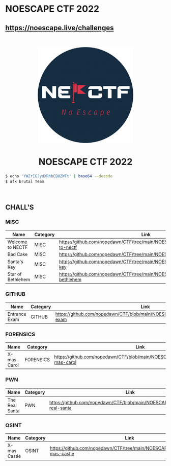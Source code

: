 # NOESCAPE CTF 2022

## https://noescape.live/challenges

<br>
<p align="center">
  <a href="https://noescape.live/challenges" target="_blank">
    <img src="logo1.png" width="300">
  </a>
</p>
<h1 align="center">NOESCAPE CTF 2022</h1>

```bash
$ echo 'YWZrIGJydXRhbCBUZWFt' | base64 -–decode
$ afk brutal Team
```

<br>

## CHALL'S

### MISC

| Name              | Category | Link                                                                            |
| ----------------- | -------- | ------------------------------------------------------------------------------- |
| Welcome to NECTF  | MISC     | https://github.com/nopedawn/CTF/tree/main/NOESCAPECTF22/MISC/#welcome-to-nectf  |
| Bad Cake          | MISC     | https://github.com/nopedawn/CTF/tree/main/NOESCAPECTF22/MISC/#bad-cake          |
| Santa's Key       | MISC     | https://github.com/nopedawn/CTF/tree/main/NOESCAPECTF22/MISC/#santas-key        |
| Star of Bethlehem | MISC     | https://github.com/nopedawn/CTF/tree/main/NOESCAPECTF22/MISC/#star-of-bethlehem |

### GITHUB

| Name          | Category | Link                                                                          |
| ------------- | -------- | ----------------------------------------------------------------------------- |
| Entrance Exam | GITHUB   | https://github.com/nopedawn/CTF/blob/main/NOESCAPECTF22/GITHUB/#entrance-exam |

### FORENSICS

| Name        | Category  | Link                                                                 |
| ----------- | --------- | -------------------------------------------------------------------- |
| X-mas Carol | FORENSICS | https://github.com/nopedawn/CTF/blob/main/NOESCAPECTF22/FORENSICS/#x-mas-carol |

### PWN

| Name           | Category | Link                                                                        |
| -------------- | -------- | --------------------------------------------------------------------------- |
| The Real Santa | PWN      | https://github.com/nopedawn/CTF/blob/main/NOESCAPECTF22/PWN/#the-real-santa |

### OSINT

| Name         | Category | Link                                                                        |
| ------------ | -------- | --------------------------------------------------------------------------- |
| X-mas Castle | OSINT    | https://github.com/nopedawn/CTF/tree/main/NOESCAPECTF22/OSINT/#x-mas-castle |
